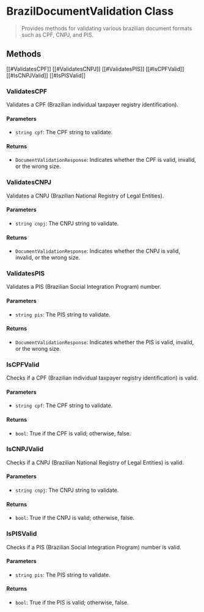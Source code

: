 # BrazilDocumentValidation Class

> Provides methods for validating various brazilian document formats such as CPF, CNPJ, and PIS.

## Methods

[[#ValidatesCPF]]
[[#ValidatesCNPJ]]
[[#ValidatesPIS]]
[[#IsCPFValid]]
[[#IsCNPJValid]]
[[#IsPISValid]]

### ValidatesCPF

Validates a CPF (Brazilian individual taxpayer registry identification).
#### Parameters
- `string cpf`: The CPF string to validate.
#### Returns
- `DocumentValidationResponse`: Indicates whether the CPF is valid, invalid, or the wrong size.

### ValidatesCNPJ

Validates a CNPJ (Brazilian National Registry of Legal Entities).
#### Parameters
- `string cnpj`: The CNPJ string to validate.
#### Returns
- `DocumentValidationResponse`: Indicates whether the CNPJ is valid, invalid, or the wrong size.

### ValidatesPIS

Validates a PIS (Brazilian Social Integration Program) number.
#### Parameters
- `string pis`: The PIS string to validate.
#### Returns
- `DocumentValidationResponse`: Indicates whether the PIS is valid, invalid, or the wrong size.

### IsCPFValid

Checks if a CPF (Brazilian individual taxpayer registry identification) is valid.
#### Parameters
- `string cpf`: The CPF string to validate.
#### Returns
- `bool`: True if the CPF is valid; otherwise, false.

### IsCNPJValid

Checks if a CNPJ (Brazilian National Registry of Legal Entities) is valid.
#### Parameters
- `string cnpj`: The CNPJ string to validate.
#### Returns
- `bool`: True if the CNPJ is valid; otherwise, false.

### IsPISValid

Checks if a PIS (Brazilian Social Integration Program) number is valid.
#### Parameters
- `string pis`: The PIS string to validate.
#### Returns
- `bool`: True if the PIS is valid; otherwise, false.